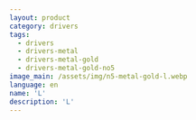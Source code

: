 ```yaml
---
layout: product
category: drivers
tags:
  - drivers
  - drivers-metal
  - drivers-metal-gold
  - drivers-metal-gold-no5
image_main: /assets/img/n5-metal-gold-l.webp
language: en
name: 'L'
description: 'L'
---
```

